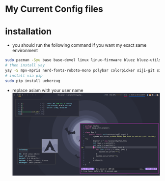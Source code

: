 # My Current Config files
# installation
- you should run the following command if you want my exact same environment 
```bash
sudo pacman -Syu base base-devel linux linux-firmware bluez bluez-utils blueman bspwm chromium clipmenu code  deepin-screenshot dmenu dunst feh fzf fuse2 git gnome-keyring gvfs gvfs-afc gvfs-gphoto2 gvfs-mtp htop imagemagick mpv neofetch network-manager-applet networkmanager nodejs noto-fonts noto-fonts-emoji npm numlockx os-prober pavucontrol pcmanfm peek picom playerctl pulseaudio pulseaudio-alsa pulseaudio-bluetooth sudo tldr ttf-hack udiskie unrar unzip ranger redshift youtube-dl zathura xorg xorg-xinit xbindkeys xdo xclip zip zathura-pdf-mupdf zsh pacman-contrib tesseract tesseract-data-ara tesseract-data-eng ffmpeg lesspipe rxvt-unicode python-pip
# then install yay 
yay -S mpv-mpris nerd-fonts-roboto-mono polybar colorpicker siji-git simple-mtpfs alttab-git batsignal batterymon-clone python2-notify xpaint bsp-layout emote
# install via pip
sudo pip install ueberzug
```
- replace asiam with your user name 
![screenshot](https://github.com/A-Siam/.dotfiles-2020/blob/master/screenshot.png?raw=true)
